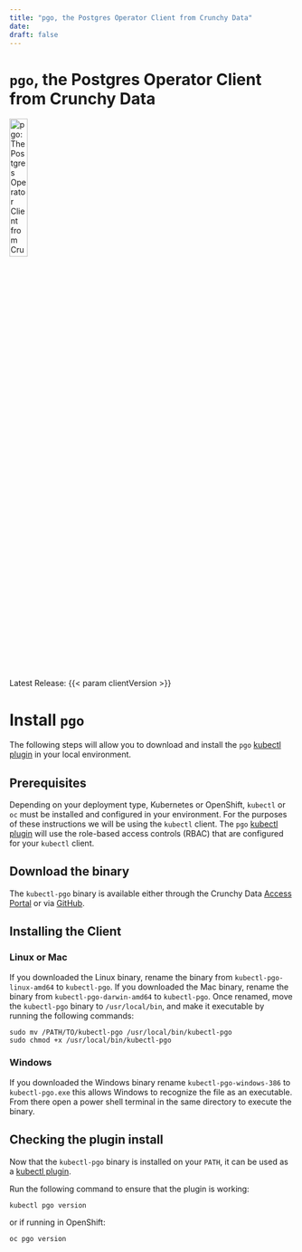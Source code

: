 ```yaml
---
title: "pgo, the Postgres Operator Client from Crunchy Data"
date:
draft: false
---
```


# `pgo`, the Postgres Operator Client from Crunchy Data

 <img width="25%" src="logos/pgo.svg" alt="pgo: The Postgres Operator Client from Crunchy Data" />

Latest Release: {{< param clientVersion >}}

# Install `pgo`

The following steps will allow you to download and install the `pgo` [kubectl plugin][] in your
local environment.

## Prerequisites

Depending on your deployment type, Kubernetes or OpenShift, `kubectl` or `oc` must be installed and
configured in your environment. For the purposes of these instructions we will be using the `kubectl`
client. The `pgo` [kubectl plugin][] will use the role-based access controls (RBAC) that are
configured for your `kubectl` client.

## Download the binary

The `kubectl-pgo` binary is available either through the Crunchy Data [Access Portal][] or via [GitHub][].

## Installing the Client

### Linux or Mac

If you downloaded the Linux binary, rename the binary from `kubectl-pgo-linux-amd64` to `kubectl-pgo`. If you downloaded the Mac binary, rename the binary from `kubectl-pgo-darwin-amd64` to `kubectl-pgo`. Once renamed, move the `kubectl-pgo` binary to `/usr/local/bin`, and make it executable by running the following commands:

```
sudo mv /PATH/TO/kubectl-pgo /usr/local/bin/kubectl-pgo
sudo chmod +x /usr/local/bin/kubectl-pgo
```

### Windows

If you downloaded the Windows binary rename `kubectl-pgo-windows-386` to `kubectl-pgo.exe` this allows Windows to recognize the file as an executable.  From there open a power shell terminal in the same directory to execute the binary.

## Checking the plugin install

Now that the `kubectl-pgo` binary is installed on your `PATH`, it can be used as a [kubectl plugin][].

Run the following command to ensure that the plugin is working:

```
kubectl pgo version
```

or if running in OpenShift:
```
oc pgo version
```

[kubectl plugin]: https://kubernetes.io/docs/tasks/extend-kubectl/kubectl-plugins/
[Access Portal]: https://access.crunchydata.com/downloads/
[GitHub]: https://github.com/CrunchyData/postgres-operator-client/releases
